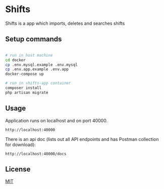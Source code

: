 # Shifts

Shifts is a app which imports, deletes and searches shifts

## Setup commands

```bash

# run in host machine
cd docker
cp .env.mysql.example .env.mysql
cp .env.app.example .env.app
docker-compose up

# run in shifts-app container
composer install
php artisan migrate

```

## Usage

Application runs on localhost and on port 40000.
```
http://localhost:40000
```
There is an api doc (lists out all API endpoints and has Postman collection for download):
```
http://localhost:40000/docs
```


## License
[MIT](https://choosealicense.com/licenses/mit/)
